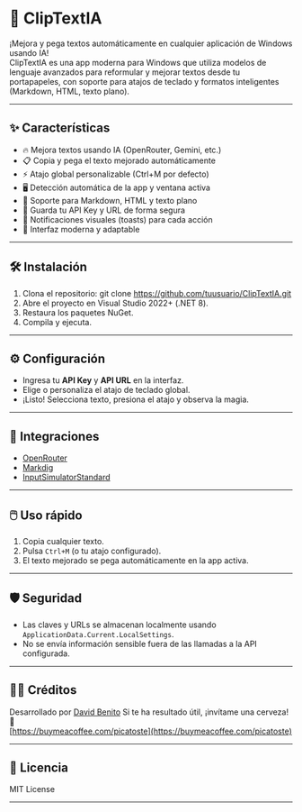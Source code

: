# 🚀 ClipTextIA

¡Mejora y pega textos automáticamente en cualquier aplicación de Windows usando IA!  
ClipTextIA es una app moderna para Windows que utiliza modelos de lenguaje avanzados para reformular y mejorar textos desde tu portapapeles, con soporte para atajos de teclado y formatos inteligentes (Markdown, HTML, texto plano).

---

## ✨ Características

- 🔥 Mejora textos usando IA (OpenRouter, Gemini, etc.)
- 📋 Copia y pega el texto mejorado automáticamente
- ⚡ Atajo global personalizable (Ctrl+M por defecto)
- 🖥️ Detección automática de la app y ventana activa
- 📝 Soporte para Markdown, HTML y texto plano
- 💾 Guarda tu API Key y URL de forma segura
- 🍞 Notificaciones visuales (toasts) para cada acción
- 📲 Interfaz moderna y adaptable

---

## 🛠️ Instalación

1. Clona el repositorio:
git clone https://github.com/tuusuario/ClipTextIA.git
2. Abre el proyecto en Visual Studio 2022+ (.NET 8).
3. Restaura los paquetes NuGet.
4. Compila y ejecuta.

---

## ⚙️ Configuración

- Ingresa tu **API Key** y **API URL** en la interfaz.
- Elige o personaliza el atajo de teclado global.
- ¡Listo! Selecciona texto, presiona el atajo y observa la magia.

---

## 🧩 Integraciones

- [OpenRouter](https://openrouter.ai/)
- [Markdig](https://github.com/lunet-io/markdig)
- [InputSimulatorStandard](https://github.com/michaelnoonan/inputsimulator)

---

## 🖱️ Uso rápido

1. Copia cualquier texto.
2. Pulsa `Ctrl+M` (o tu atajo configurado).
3. El texto mejorado se pega automáticamente en la app activa.

---

## 🛡️ Seguridad

- Las claves y URLs se almacenan localmente usando `ApplicationData.Current.LocalSettings`.
- No se envía información sensible fuera de las llamadas a la API configurada.

---

## 🧑‍💻 Créditos

Desarrollado por [David Benito](https://github.com/picatoste) 
Si te ha resultado útil, ¡invítame una cerveza! 🍺  
[https://buymeacoffee.com/picatoste](https://buymeacoffee.com/picatoste)

---

## 📝 Licencia

MIT License

---
